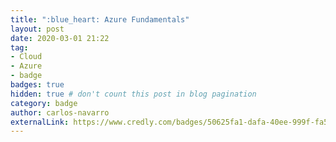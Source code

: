 ```yaml
---
title: ":blue_heart: Azure Fundamentals"
layout: post
date: 2020-03-01 21:22
tag:
- Cloud
- Azure
- badge
badges: true
hidden: true # don't count this post in blog pagination
category: badge
author: carlos-navarro
externalLink: https://www.credly.com/badges/50625fa1-dafa-40ee-999f-fa5012c9d2d0
---
```

